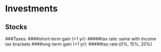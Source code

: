 # Investments

## Stocks
###Taxes:
####short-term gain (<1 yr):
#####tax rate: same with income tax brackets
####ong-term gain (>1 yr):
#####tax rate:(0%, 15%, 20%)
